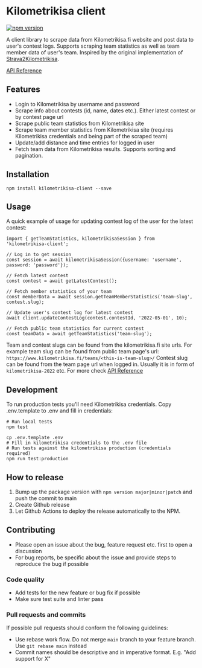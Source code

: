 # Kilometrikisa client

[![npm version](https://badge.fury.io/js/kilometrikisa-client.svg)](https://badge.fury.io/js/kilometrikisa-client)


A client library to scrape data from Kilometrikisa.fi website and post data to user's contest logs. Supports scraping team statistics as well
as team member data of user's team. Inspired by the original implementation of [Strava2Kilometrikisa](https://github.com/jaamo/strava2kilometrikisa).

[API Reference](https://github.com/Tumetsu/kilometrikisa-client/wiki/Exports)


## Features

- Login to Kilometrikisa by username and password
- Scrape info about contests (id, name, dates etc.). Either latest contest or by contest page url
- Scrape public team statistics from Kilometrikisa site
- Scrape team member statistics from Kilometrikisa site (requires Kilometrikisa credentials and being part of the scraped team)
- Update/add distance and time entries for logged in user
- Fetch team data from Kilometrikisa results. Supports sorting and pagination.

## Installation

```
npm install kilometrikisa-client --save
```

## Usage

A quick example of usage for updating contest log of the user for the latest contest:

```
import { getTeamStatistics, kilometrikisaSession } from 'kilometrikisa-client';

// Log in to get session
const session = await kilometrikisaSession({username: 'username', password: 'password'});

// Fetch latest contest
const contest = await getLatestContest();

// Fetch member statistics of your team
const memberData = await session.getTeamMemberStatistics('team-slug', contest.slug);

// Update user's contest log for latest contest
await client.updateContestLog(contest.contestId, '2022-05-01', 10);

// Fetch public team statistics for current contest
const teamData = await getTeamStatistics('team-slug');
```

Team and contest slugs can be found from the kilometrikisa.fi site urls. For example
team slug can be found from public team page's url: `https://www.kilometrikisa.fi/teams/<this-is-team-slug>/`
Contest slug can be found from the team page url when logged in. Usually it is in form of `kilometrikisa-2022` etc.
For more check [API Reference](https://github.com/Tumetsu/kilometrikisa-client/wiki/Exports)


## Development

To run production tests you'll need Kilometrikisa credentials. Copy
.env.template to .env and fill in credentials:

```
# Run local tests
npm test

cp .env.template .env
# Fill in kilometrikisa credentials to the .env file
# Run tests against the kilometrikisa production (credentials required)
npm run test:production
```

## How to release

1. Bump up the package version with `npm version major|minor|patch` and push the commit to main
2. Create Github release
3. Let Github Actions to deploy the release automatically to the NPM.

## Contributing

- Please open an issue about the bug, feature request etc. first to open a discussion
- For bug reports, be specific about the issue and provide steps to reproduce the bug if possible

### Code quality

- Add tests for the new feature or bug fix if possible
- Make sure test suite and linter pass

### Pull requests and commits

If possible pull requests should conform the following guidelines:

- Use rebase work flow. Do not merge `main` branch to your feature branch. Use `git rebase main` instead
- Commit names should be descriptive and in imperative format. E.g. "Add support for X"
